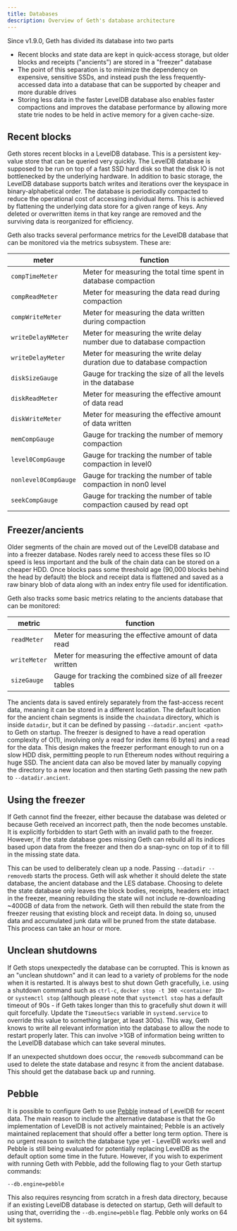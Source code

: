 ```yaml
---
title: Databases
description: Overview of Geth's database architecture
---
```


Since v1.9.0, Geth has divided its database into two parts
* Recent blocks and state data are kept in quick-access storage, but older blocks and receipts ("ancients") are stored in a "freezer" database
* The point of this separation is to minimize the dependency on expensive, sensitive SSDs, and instead push the less frequently-accessed data into a database that can be supported by cheaper and more durable drives
* Storing less data in the faster LevelDB database also enables faster compactions and improves the database performance by allowing more state trie nodes to be held in active memory for a given cache-size.

## Recent blocks

Geth stores recent blocks in a LevelDB database. This is a persistent key-value store that can be queried very quickly. The LevelDB database is supposed to be run on top of a fast SSD hard disk so that the disk IO is not bottlenecked by the underlying hardware. In addition to basic storage, the LevelDB database supports batch writes and iterations over the keyspace in binary-alphabetical order.
The database is periodically compacted to reduce the operational cost of accessing individual items. This is achieved by flattening the underlying data store for a given range of keys. Any deleted or overwritten items in that key range are removed and the surviving data is reorganized for efficiency.

Geth also tracks several performance metrics for the LevelDB database that can be monitored via the metrics subsystem. These are:

| meter                | function                                                                |
| -------------------- | ----------------------------------------------------------------------- |
| `compTimeMeter`      | Meter for measuring the total time spent in database compaction         |
| `compReadMeter`      | Meter for measuring the data read during compaction                     |
| `compWriteMeter`     | Meter for measuring the data written during compaction                  |
| `writeDelayNMeter`   | Meter for measuring the write delay number due to database compaction   |
| `writeDelayMeter`    | Meter for measuring the write delay duration due to database compaction |
| `diskSizeGauge`      | Gauge for tracking the size of all the levels in the database           |
| `diskReadMeter`      | Meter for measuring the effective amount of data read                   |
| `diskWriteMeter`     | Meter for measuring the effective amount of data written                |
| `memCompGauge`       | Gauge for tracking the number of memory compaction                      |
| `level0CompGauge`    | Gauge for tracking the number of table compaction in level0             |
| `nonlevel0CompGauge` | Gauge for tracking the number of table compaction in non0 level         |
| `seekCompGauge`      | Gauge for tracking the number of table compaction caused by read opt    |

## Freezer/ancients

Older segments of the chain are moved out of the LevelDB database and into a freezer database. Nodes rarely need to access these files so IO speed is less important and the bulk of the chain data can be stored on a cheaper HDD. Once blocks pass some threshold age (90,000 blocks behind the head by default) the block and receipt data is flattened and saved as a raw binary blob of data along with an index entry file used for identification.

Geth also tracks some basic metrics relating to the ancients database that can be monitored:

| metric       | function                                                   |
| ------------ | ---------------------------------------------------------- |
| `readMeter`  | Meter for measuring the effective amount of data read      |
| `writeMeter` | Meter for measuring the effective amount of data written   |
| `sizeGauge`  | Gauge for tracking the combined size of all freezer tables |

The ancients data is saved entirely separately from the fast-access recent data, meaning it can be stored in a different location. The default location for the ancient chain segments is inside the `chaindata` directory, which is inside `datadir`, but it can be defined by passing `--datadir.ancient <path>` to Geth on startup. The freezer is designed to have a read operation complexity of O(1), involving only a read for index items (6 bytes) and a read for the data. This design makes the freezer performant enough to run on a slow HDD disk, permitting people to run Ethereum nodes without requiring a huge SSD. The ancient data can also be moved later by manually copying the directory to a new location and then starting Geth passing the new path to `--datadir.ancient`.

## Using the freezer

If Geth cannot find the freezer, either because the database was deleted or because Geth received an incorrect path, then the node becomes unstable. It is explicitly forbidden to start Geth with an invalid path to the freezer. However, if the state database goes missing Geth can rebuild all its indices based upon data from the freezer and then do a snap-sync on top of it to fill in the missing state data.

This can be used to deliberately clean up a node. Passing `--datadir --removedb` starts the process. Geth will ask whether it should delete the state database, the ancient database and the LES database. Choosing to delete the state database only leaves the block bodies, receipts, headers etc intact in the freezer, meaning rebuilding the state will not include re-downloading ~400GB of data from the network. Geth will then rebuild the state from the freezer reusing that existing block and receipt data. In doing so, unused data and accumulated junk data will be pruned from the state database. This process can take an hour or more.

## Unclean shutdowns

If Geth stops unexpectedly the database can be corrupted. This is known as an "unclean shutdown" and it can lead to a variety of problems for the node when it is restarted. It is always best to shut down Geth gracefully, i.e. using a shutdown command such as `ctrl-c`, `docker stop -t 300 <container ID>` or `systemctl stop` (although please note that `systemctl stop` has a default timeout of 90s - if Geth takes longer than this to gracefully shut down it will quit forcefully. Update the `TimeoutSecs` variable in `systemd.service` to override this value to something larger, at least 300s). This way, Geth knows to write all relevant information into the database to allow the node to restart properly later. This can involve >1GB of information being written to the LevelDB database which can take several minutes.

If an unexpected shutdown does occur, the `removedb` subcommand can be used to delete the state database and resync it from the ancient database. This should get the database back up and running.

## Pebble

It is possible to configure Geth to use [Pebble](https://www.cockroachlabs.com/blog/pebble-rocksdb-kv-store/) instead of LevelDB for recent data. The main reason to include the alternative database is that the Go implementation of LevelDB is not actively maintained; Pebble is an actively maintained replacement that should offer a better long term option. There is no urgent reason to switch the database type yet - LevelDB works well and Pebble is still being evaluated for potentially replacing LevelDB as the default option some time in the future. However, if you wish to experiment with running Geth with Pebble, add the following flag to your Geth startup commands:

```sh
--db.engine=pebble
```

This also requires resyncing from scratch in a fresh data directory, because if an existing LevelDB database is detected on startup, Geth will default to using that, overriding the `--db.engine=pebble` flag. Pebble only works on 64 bit systems.
